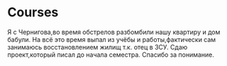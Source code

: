 # Courses
Я с Чернигова,во время обстрелов разбомбили нашу квартиру и дом бабули.
На всё это время выпал из учёбы и работы,фактически сам занимаюсь восстановлением жилищ т.к. отец в ЗСУ.
Сдаю проект,который писал до начала семестра.
Спасибо за понимание.
